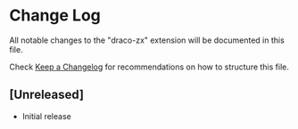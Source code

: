 # Change Log

All notable changes to the "draco-zx" extension will be documented in this file.

Check [Keep a Changelog](http://keepachangelog.com/) for recommendations on how to structure this file.

## [Unreleased]

- Initial release
